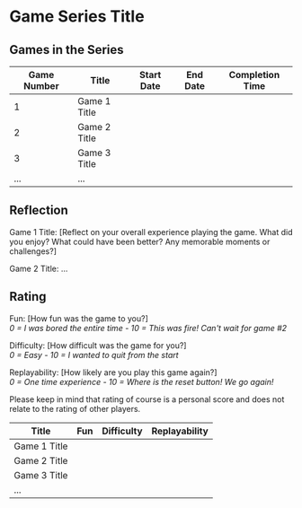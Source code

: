 # Game Series Title

## Games in the Series

| Game Number | Title        | Start Date | End Date | Completion Time |
|-------------|--------------|------------|----------|-----------------|
| 1           | Game 1 Title |            |          |                 |
| 2           | Game 2 Title |            |          |                 |
| 3           | Game 3 Title |            |          |                 |
| ...         | ...          |            |          |                 |

## Reflection

Game 1 Title: [Reflect on your overall experience playing the game. What did you enjoy? What could have been better? Any memorable moments or challenges?]  

Game 2 Title: ...

## Rating
Fun: [How fun was the game to you?]  
*0 = I was bored the entire time - 10 = This was fire! Can't wait for game #2*  

Difficulty: [How difficult was the game for you?]  
*0 = Easy - 10 = I wanted to quit from the start*  

Replayability: [How likely are you play this game again?]  
*0 = One time experience - 10 = Where is the reset button! We go again!*

Please keep in mind that rating of course is a personal score and does not relate to the rating of other players.

| Title        | Fun | Difficulty | Replayability |
|--------------|-----|------------|---------------|
| Game 1 Title |     |            |               |
| Game 2 Title |     |            |               |
| Game 3 Title |     |            |               |
| ...          |     |            |               |
